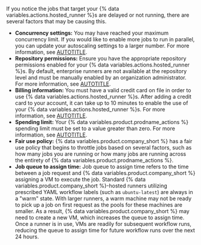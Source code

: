 If you notice the jobs that target your {% data variables.actions.hosted_runner %}s are delayed or not running, there are several factors that may be causing this.

* **Concurrency settings:** You may have reached your maximum concurrency limit. If you would like to enable more jobs to run in parallel, you can update your autoscaling settings to a larger number. For more information, see [AUTOTITLE](/actions/using-github-hosted-runners/managing-larger-runners#configuring-autoscaling-for-larger-runners).
* **Repository permissions:** Ensure you have the appropriate repository permissions enabled for your {% data variables.actions.hosted_runner %}s. By default, enterprise runners are not available at the repository level and must be manually enabled by an organization administrator. For more information, see [AUTOTITLE](/actions/using-github-hosted-runners/managing-larger-runners#allowing-repositories-to-access-larger-runners).
* **Billing information:** You must have a valid credit card on file in order to use {% data variables.actions.hosted_runner %}s. After adding a credit card to your account, it can take up to 10 minutes to enable the use of your {% data variables.actions.hosted_runner %}s. For more information, see [AUTOTITLE](/billing/managing-your-billing/managing-your-payment-and-billing-information).
* **Spending limit:** Your {% data variables.product.prodname_actions %} spending limit must be set to a value greater than zero. For more information, see [AUTOTITLE](/billing/managing-billing-for-github-actions/managing-your-spending-limit-for-github-actions).
* **Fair use policy:** {% data variables.product.company_short %} has a fair use policy that begins to throttle jobs based on several factors, such as how many jobs you are running or how many jobs are running across the entirety of {% data variables.product.prodname_actions %}.
* **Job queue to assign time:** Job queue to assign time refers to the time between a job request and {% data variables.product.company_short %} assigning a VM to execute the job. Standard {% data variables.product.company_short %}-hosted runners utilizing prescribed YAML workflow labels (such as `ubuntu-latest`) are always in a "warm" state. With larger runners, a warm machine may not be ready to pick up a job on first request as the pools for these machines are smaller. As a result, {% data variables.product.company_short %} may need to create a new VM, which increases the queue to assign time. Once a runner is in use, VMs are readily for subsequent workflow runs, reducing the queue to assign time for future workflow runs over the next 24 hours.
